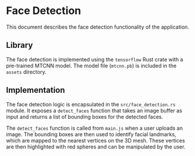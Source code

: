 # Face Detection

This document describes the face detection functionality of the application.

## Library

The face detection is implemented using the `tensorflow` Rust crate with a pre-trained MTCNN model. The model file (`mtcnn.pb`) is included in the `assets` directory.

## Implementation

The face detection logic is encapsulated in the `src/face_detection.rs` module. It exposes a `detect_faces` function that takes an image buffer as input and returns a list of bounding boxes for the detected faces.

The `detect_faces` function is called from `main.js` when a user uploads an image. The bounding boxes are then used to identify facial landmarks, which are mapped to the nearest vertices on the 3D mesh. These vertices are then highlighted with red spheres and can be manipulated by the user.

